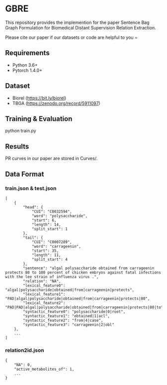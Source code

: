 # GBRE
This repository provides the implemention for the paper Sentence Bag Graph Formulation for Biomedical Distant Supervision Relation Extraction.

Please cite our paper if our datasets or code are helpful to you ~

## Requirements
* Python 3.6+
* Pytorch 1.4.0+

## Dataset
* Biorel (https://bit.ly/biorel)
* TBGA (https://zenodo.org/record/5911097)

## Training & Evaluation
python train.py

## Results
PR curves in our paper are stored in Curves/.

## Data Format
### train.json & test.json
```
[
    {
        "head": {
            "CUI": "C0032594",
            "word": "polysaccharide",
            "start": 6,
            "length": 14,
            "split_start": 1
        },
        "tail": {
            "CUI": "C0007289",
            "word": "carrageenin",
            "start": 35,
            "length": 11,
            "split_start": 4
        },
        "sentence": "algal polysaccharide obtained from carrageenin protects 80 to 100 percent of chicken embryos against fatal infections with the lee strain of influenza virus .",
        "relation": "NA",
        "lexical_feature0": "algal|polysaccharide|obtained|from|carrageenin|protects",
        "lexical_feature1": "PAD|algal|polysaccharide|obtained|from|carrageenin|protects|80",
        "lexical_feature2": "PAD|PAD|algal|polysaccharide|obtained|from|carrageenin|protects|80|to",
        "syntactic_feature0": "polysaccharide|0|root",
        "syntactic_feature1": "obtained|1|acl",
        "syntactic_feature2": "from|4|case",
        "syntactic_feature3": "carrageenin|2|obl"
    },
    ...
]
```

### relation2id.json
```
{
    "NA": 0,
    "active_metabolites_of": 1,
    ...
}
```

